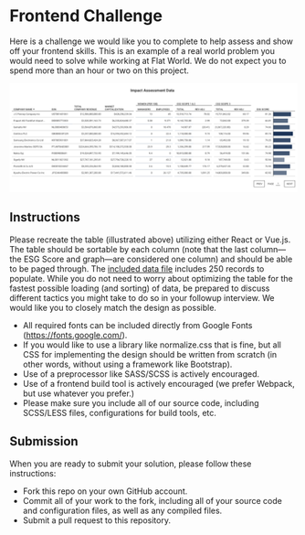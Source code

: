 # Frontend Challenge
Here is a challenge we would like you to complete to help assess and show off your frontend skills. This is an example of a real world problem you would need to solve while working at Flat World. We do not expect you to spend more than an hour or two on this project.

![Flat World Table](/table.png?raw=true "Flat World Table")

## Instructions
Please recreate the table (illustrated above) utilizing either React or Vue.js. The table should be sortable by each column (note that the last column—the ESG Score and graph—are considered one column) and should be able to be paged through. The [included data file](/data.json?raw=true) includes 250 records to populate. While you do not need to worry about optimizing the table for the fastest possible loading (and sorting) of data, be prepared to discuss different tactics you might take to do so in your followup interview. We would like you to closely match the design as possible.
* All required fonts can be included directly from Google Fonts (https://fonts.google.com/).
* If you would like to use a library like normalize.css that is fine, but all CSS for implementing the design should be written from scratch (in other words, without using a framework like Bootstrap).
* Use of a preprocessor like SASS/SCSS is actively encouraged.
* Use of a frontend build tool is actively encouraged (we prefer Webpack, but use whatever you prefer.)
* Please make sure you include all of our source code, including SCSS/LESS files, configurations for build tools, etc.

## Submission
When you are ready to submit your solution, please follow these instructions:
* Fork this repo on your own GitHub account.
* Commit all of your work to the fork, including all of your source code and configuration files, as well as any compiled files.
* Submit a pull request to this repository.
